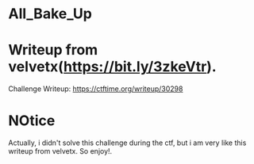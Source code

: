# All_Bake_Up 

# Writeup from velvetx(https://bit.ly/3zkeVtr).
Challenge Writeup: https://ctftime.org/writeup/30298

# NOtice
Actually, i didn't solve this challenge during the ctf, but i am very like this writeup from velvetx. So enjoy!.
